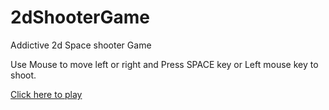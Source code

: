 # 2dShooterGame
Addictive 2d Space shooter Game

Use Mouse to move left or right and Press SPACE key or Left mouse key to shoot.

[Click here to play](https://riteshkukreja.github.io/2dShooterGame/)
